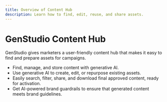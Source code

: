 ```yaml
---
title: Overview of Content Hub
description: Learn how to find, edit, reuse, and share assets.
---
```


# GenStudio Content Hub

GenStudio gives marketers a user-friendly content hub that makes it easy to find and prepare assets for campaigns.

- Find, manage, and store content with generative AI.
- Use generative AI to create, edit, or repurpose existing assets.
- Easily search, filter, share, and download final approved content, ready for activation.
- Get AI-powered brand guardrails to ensure that generated content meets brand guidelines.
